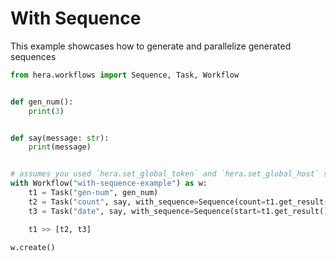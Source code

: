 # With Sequence

This example showcases how to generate and parallelize generated sequences

```python
from hera.workflows import Sequence, Task, Workflow


def gen_num():
    print(3)


def say(message: str):
    print(message)


# assumes you used `hera.set_global_token` and `hera.set_global_host` so that the workflow can be submitted
with Workflow("with-sequence-example") as w:
    t1 = Task("gen-num", gen_num)
    t2 = Task("count", say, with_sequence=Sequence(count=t1.get_result(), start=0))
    t3 = Task("date", say, with_sequence=Sequence(start=t1.get_result(), end=5, format="2020-05-%02X"))

    t1 >> [t2, t3]

w.create()
```

